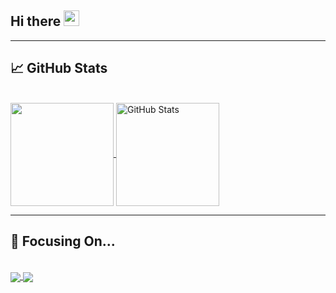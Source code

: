<h2>Hi there <img src="https://media.giphy.com/media/hvRJCLFzcasrR4ia7z/giphy.gif" width="25px"></h2>

<hr>

## &#x1f4c8; GitHub Stats

<br>

<!-- My GitHub stats -->
<a href="https://github.com/JuanDGiraldoM/JuanDGiraldoM">
  <img align="center" src="https://github-readme-stats.vercel.app/api/top-langs/?username=juandgiraldom&layout=compact&theme=highcontrast" height="165" />
</a>
<a href="https://github.com/JuanDGiraldoM/JuanDGiraldoM">
  <img align="center" src="https://github-readme-stats.vercel.app/api?username=juandgiraldom&show_icons=true&theme=highcontrast&include_all_commits=true" alt="GitHub Stats" height="165" />
</a>

<hr>

## 💪 Focusing On...

<br>

<!-- My GitHub repositories -->
<a href="https://github.com/JuanDGiraldoM/scaffold-clean-architecture">
  <img align="center" src="https://github-readme-stats.vercel.app/api/pin/?username=bancolombia&repo=scaffold-clean-architecture&show_icons=true&theme=highcontrast"  />
</a>

<a href="https://github.com/JuanDGiraldoM/secrets-manager">
  <img align="center" src="https://github-readme-stats.vercel.app/api/pin/?username=bancolombia&repo=secrets-manager&show_icons=true&theme=highcontrast" />
</a>


<!--
**JuanDGiraldoM/JuanDGiraldoM** is a ✨ _special_ ✨ repository because its `README.md` (this file) appears on your GitHub profile.

Here are some ideas to get you started:

- 🔭 I’m currently working on ...
- 🌱 I’m currently learning ...
- 👯 I’m looking to collaborate on ...
- 🤔 I’m looking for help with ...
- 💬 Ask me about ...
- 📫 How to reach me: ...
- 😄 Pronouns: ...
- ⚡ Fun fact: ...
  -->
